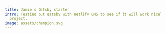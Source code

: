 ```yaml
---
title: Jamie's Gatsby starter
intro: Testing out gatsby with netlify CMS to see if it will work nicely for a
  project.
image: assets/champion.svg
---
```

